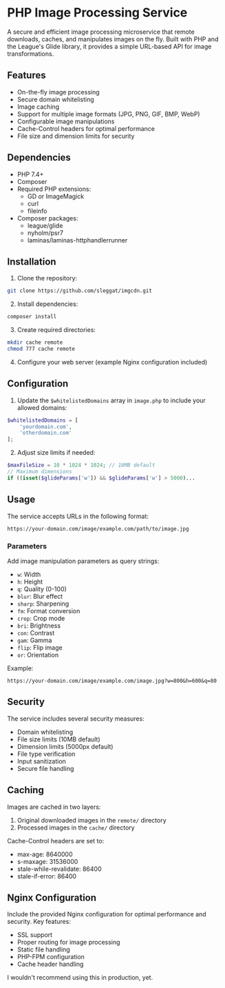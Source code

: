 # PHP Image Processing Service

A secure and efficient image processing microservice that remote downloads, caches, and manipulates images on the fly. Built with PHP and the League's Glide library, it provides a simple URL-based API for image transformations.

## Features

- On-the-fly image processing
- Secure domain whitelisting
- Image caching
- Support for multiple image formats (JPG, PNG, GIF, BMP, WebP)
- Configurable image manipulations
- Cache-Control headers for optimal performance
- File size and dimension limits for security

## Dependencies

- PHP 7.4+
- Composer
- Required PHP extensions:
  - GD or ImageMagick
  - curl
  - fileinfo
- Composer packages:
  - league/glide
  - nyholm/psr7
  - laminas/laminas-httphandlerrunner

## Installation

1. Clone the repository:

```bash
git clone https://github.com/sleggat/imgcdn.git
```

2. Install dependencies:

```bash
composer install
```

3. Create required directories:

```bash
mkdir cache remote
chmod 777 cache remote
```

4. Configure your web server (example Nginx configuration included)

## Configuration

1. Update the `$whitelistedDomains` array in `image.php` to include your allowed domains:

```php
$whitelistedDomains = [
    'yourdomain.com',
    'otherdomain.com'
];
```

2. Adjust size limits if needed:

```php
$maxFileSize = 10 * 1024 * 1024; // 10MB default
// Maximum dimensions
if ((isset($glideParams['w']) && $glideParams['w'] > 5000)...
```

## Usage

The service accepts URLs in the following format:

```
https://your-domain.com/image/example.com/path/to/image.jpg
```

### Parameters

Add image manipulation parameters as query strings:

- `w`: Width
- `h`: Height
- `q`: Quality (0-100)
- `blur`: Blur effect
- `sharp`: Sharpening
- `fm`: Format conversion
- `crop`: Crop mode
- `bri`: Brightness
- `con`: Contrast
- `gam`: Gamma
- `flip`: Flip image
- `or`: Orientation

Example:

```
https://your-domain.com/image/example.com/image.jpg?w=800&h=600&q=80
```

## Security

The service includes several security measures:

- Domain whitelisting
- File size limits (10MB default)
- Dimension limits (5000px default)
- File type verification
- Input sanitization
- Secure file handling

## Caching

Images are cached in two layers:

1. Original downloaded images in the `remote/` directory
2. Processed images in the `cache/` directory

Cache-Control headers are set to:

- max-age: 8640000
- s-maxage: 31536000
- stale-while-revalidate: 86400
- stale-if-error: 86400

## Nginx Configuration

Include the provided Nginx configuration for optimal performance and security. Key features:

- SSL support
- Proper routing for image processing
- Static file handling
- PHP-FPM configuration
- Cache header handling

I wouldn't recommend using this in production, yet.

